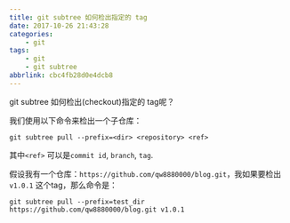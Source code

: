 ```yaml
---
title: git subtree 如何检出指定的 tag
date: 2017-10-26 21:43:28
categories:
    - git
tags:
    - git
    - git subtree
abbrlink: cbc4fb28d0e4dcb8
---
```


git subtree 如何检出(checkout)指定的 tag呢？

我们使用以下命令来检出一个子仓库：
```
git subtree pull --prefix=<dir> <repository> <ref>
```

其中`<ref>` 可以是`commit id`, `branch`, `tag`.

假设我有一个仓库：`https://github.com/qw8880000/blog.git`，我如果要检出`v1.0.1` 这个tag，那么命令是：
```
git subtree pull --prefix=test_dir https://github.com/qw8880000/blog.git v1.0.1
```

